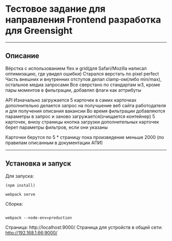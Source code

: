 # Тестовое задание для направления Frontend разработка для Greensight
---
## Описание

Вёрстка с использованием flex и grid(для Safari/Mozilla написал оптимизацию, где увидел ошибки)
Старался верстать по pixel perfect
Часть внешних и внутренних отступов делал clamp-ом(либо min/max), остальное медиа запросами
Все сверстано по стандартам w3, кроме пары моментов в фильтрации, добавлял флаги как аттрибуты


API
Изначально загружается 5 карточек
в самих карточках дополнительно делается запрос на получшение веб сайта работодателя и для получения описания вакансии
Во время фильтрации добавляются параметры в запрос и заново загружается(очищается контейнер) 5 карточек, внизу страницы кнопка загрузки дополнительных карточек берет параметры фильтров, если они указаны

Карточки берутся по 5 * страницу пока произведение меньше 2000
(по правилам описанным в документации АПИ)

---
## Установка и запуск
Для запуска:
````
(npm install)

webpack serve

````

Сборка:
````

webpack --node-env=production

````
Страница: http://localhost:9000/
Страница для устройств в общей сети: http://192.168.1.66:9000/
